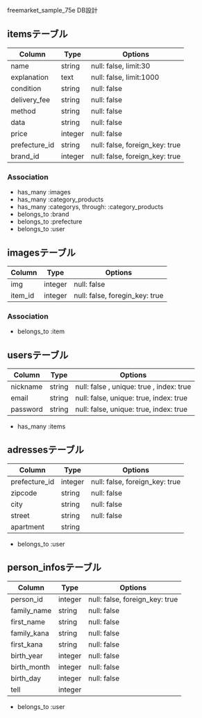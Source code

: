 freemarket_sample_75e DB設計

## itemsテーブル
|Column|Type|Options|
|------|----|-------|
|name|string|null: false, limit:30|
|explanation|text|null: false, limit:1000|
|condition|string|null: false|
|delivery_fee|string|null: false|
|method|string|null: false|
|data|string|null: false|
|price|integer|null: false|
|prefecture_id|string|null: false, foreign_key: true|
|brand_id|integer|null: false, foreign_key: true|
### Association
- has_many :images
- has_many :category_products
- has_many :categorys,  through: :category_products
- belongs_to :brand
- belongs_to :prefecture
- belongs_to :user

## imagesテーブル
|Column|Type|Options|
|------|----|-------|
|img|integer|null: false|
|item_id|integer|null: false, foregin_key: true|
### Association
- belongs_to :item

## usersテーブル
|Column|Type|Options|
|------|----|-------|
|nickname|string|null: false , unique: true , index: true|
|email   |string|null: false, unique: true, index: true|
|password|string|null: false, unique: true, index: true|
- has_many :items

## adressesテーブル
|Column|Type|Options|
|------|----|-------|
|prefecture_id |integer|null: false, foreign_key: true|
|zipcode       |string |null: false |
|city          |string |null: false |
|street        |string |null: false |
|apartment     |string | |
- belongs_to :user

## person_infosテーブル
|Column|Type|Options|
|------|----|-------|
|person_id  |integer|null: false, foreign_key: true|
|family_name|string |null: false |
|first_name |string |null: false |
|family_kana|string |null: false |
|first_kana |string |null: false |
|birth_year |integer|null: false |
|birth_month|integer|null: false |
|birth_day  |integer|null: false |
|tell       |integer| |
- belongs_to :user
